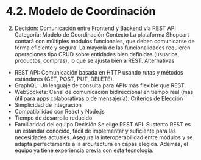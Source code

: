 # 4.2. Modelo de Coordinación

2.	Decisión: Comunicación entre Frontend y Backend vía REST API
Categoría: Modelo de Coordinación
Contexto
La plataforma Shopcart contará con múltiples módulos funcionales, que deben comunicarse de forma eficiente y segura. La mayoría de las funcionalidades requieren operaciones tipo CRUD sobre entidades bien definidas (usuarios, productos, compras), lo que se ajusta bien a REST.
Alternativas
- REST API: Comunicación basada en HTTP usando rutas y métodos estándares (GET, POST, PUT, DELETE).
- GraphQL: Un lenguaje de consulta para APIs más flexible que REST.
- WebSockets: Canal de comunicación bidireccional en tiempo real (más útil para apps colaborativas o de mensajería).
Criterios de Elección
- Simplicidad de integración
- Compatibilidad con React y Node.js
- Tiempo de desarrollo reducido
- Familiaridad del equipo
Decisión
Se elige REST API.
Sustento
REST es un estándar conocido, fácil de implementar y suficiente para las necesidades actuales. Asegura la interoperabilidad entre módulos y se adapta perfectamente a la arquitectura en capas elegida. Además, el equipo ya tiene experiencia previa con esta tecnología.
